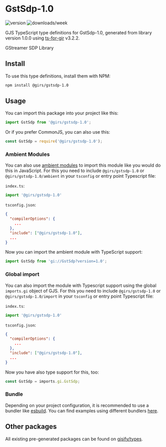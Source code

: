 
# GstSdp-1.0

![version](https://img.shields.io/npm/v/@girs/gstsdp-1.0)
![downloads/week](https://img.shields.io/npm/dw/@girs/gstsdp-1.0)


GJS TypeScript type definitions for GstSdp-1.0, generated from library version 1.0.0 using [ts-for-gir](https://github.com/gjsify/ts-for-gir) v3.2.2.

GStreamer SDP Library

## Install

To use this type definitions, install them with NPM:
```bash
npm install @girs/gstsdp-1.0
```

## Usage

You can import this package into your project like this:
```ts
import GstSdp from '@girs/gstsdp-1.0';
```

Or if you prefer CommonJS, you can also use this:
```ts
const GstSdp = require('@girs/gstsdp-1.0');
```

### Ambient Modules

You can also use [ambient modules](https://github.com/gjsify/ts-for-gir/tree/main/packages/cli#ambient-modules) to import this module like you would do this in JavaScript.
For this you need to include `@girs/gstsdp-1.0` or `@girs/gstsdp-1.0/ambient` in your `tsconfig` or entry point Typescript file:

`index.ts`:
```ts
import '@girs/gstsdp-1.0'
```

`tsconfig.json`:
```json
{
  "compilerOptions": {
    ...
  },
  "include": ["@girs/gstsdp-1.0"],
  ...
}
```

Now you can import the ambient module with TypeScript support: 

```ts
import GstSdp from 'gi://GstSdp?version=1.0';
```

### Global import

You can also import the module with Typescript support using the global `imports.gi` object of GJS.
For this you need to include `@girs/gstsdp-1.0` or `@girs/gstsdp-1.0/import` in your `tsconfig` or entry point Typescript file:

`index.ts`:
```ts
import '@girs/gstsdp-1.0'
```

`tsconfig.json`:
```json
{
  "compilerOptions": {
    ...
  },
  "include": ["@girs/gstsdp-1.0"],
  ...
}
```

Now you have also type support for this, too:

```ts
const GstSdp = imports.gi.GstSdp;
```

### Bundle

Depending on your project configuration, it is recommended to use a bundler like [esbuild](https://esbuild.github.io/). You can find examples using different bundlers [here](https://github.com/gjsify/ts-for-gir/tree/main/examples).

## Other packages

All existing pre-generated packages can be found on [gjsify/types](https://github.com/gjsify/types).

